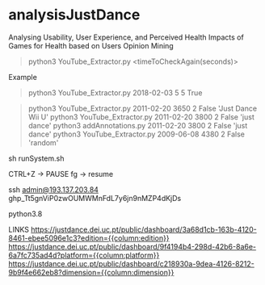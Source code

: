 # analysisJustDance

Analysing Usability, User Experience, and Perceived Health Impacts of Games for Health based on Users Opinion Mining


> python3 YouTube_Extractor.py <Begin Date: YYYY-MM-DD> <Number of jump days> <timeToCheckAgain(seconds)> <check new comments> <search Game>

Example
> python3 YouTube_Extractor.py 2018-02-03 5 5 True

> python3 YouTube_Extractor.py 2011-02-20 3650 2 False 'Just Dance Wii U' 
> python3 YouTube_Extractor.py 2011-02-20 3800 2 False 'just dance' 
python3 addAnnotations.py 2011-02-20 3800 2 False 'just dance' 
> python3 YouTube_Extractor.py 2009-06-08 4380 2 False 'random' 


sh runSystem.sh

CTRL+Z -> PAUSE
fg -> resume

ssh admin@193.137.203.84
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

python3.8


LINKS
https://justdance.dei.uc.pt/public/dashboard/3a68d1cb-163b-4120-8461-ebee5096e1c3?edition={{column:edition}}
https://justdance.dei.uc.pt/public/dashboard/9f4194b4-298d-42b6-8a6e-6a7fc735ad4d?platform={{column:platform}}
https://justdance.dei.uc.pt/public/dashboard/c218930a-9dea-4126-8212-9b9f4e662eb8?dimension={{column:dimension}}

